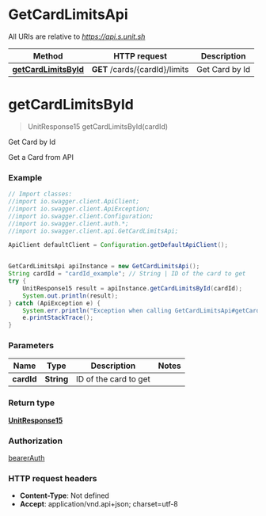 # GetCardLimitsApi

All URIs are relative to *https://api.s.unit.sh*

Method | HTTP request | Description
------------- | ------------- | -------------
[**getCardLimitsById**](GetCardLimitsApi.md#getCardLimitsById) | **GET** /cards/{cardId}/limits | Get Card by Id

<a name="getCardLimitsById"></a>
# **getCardLimitsById**
> UnitResponse15 getCardLimitsById(cardId)

Get Card by Id

Get a Card from API 

### Example
```java
// Import classes:
//import io.swagger.client.ApiClient;
//import io.swagger.client.ApiException;
//import io.swagger.client.Configuration;
//import io.swagger.client.auth.*;
//import io.swagger.client.api.GetCardLimitsApi;

ApiClient defaultClient = Configuration.getDefaultApiClient();


GetCardLimitsApi apiInstance = new GetCardLimitsApi();
String cardId = "cardId_example"; // String | ID of the card to get
try {
    UnitResponse15 result = apiInstance.getCardLimitsById(cardId);
    System.out.println(result);
} catch (ApiException e) {
    System.err.println("Exception when calling GetCardLimitsApi#getCardLimitsById");
    e.printStackTrace();
}
```

### Parameters

Name | Type | Description  | Notes
------------- | ------------- | ------------- | -------------
 **cardId** | **String**| ID of the card to get |

### Return type

[**UnitResponse15**](UnitResponse15.md)

### Authorization

[bearerAuth](../README.md#bearerAuth)

### HTTP request headers

 - **Content-Type**: Not defined
 - **Accept**: application/vnd.api+json; charset=utf-8


